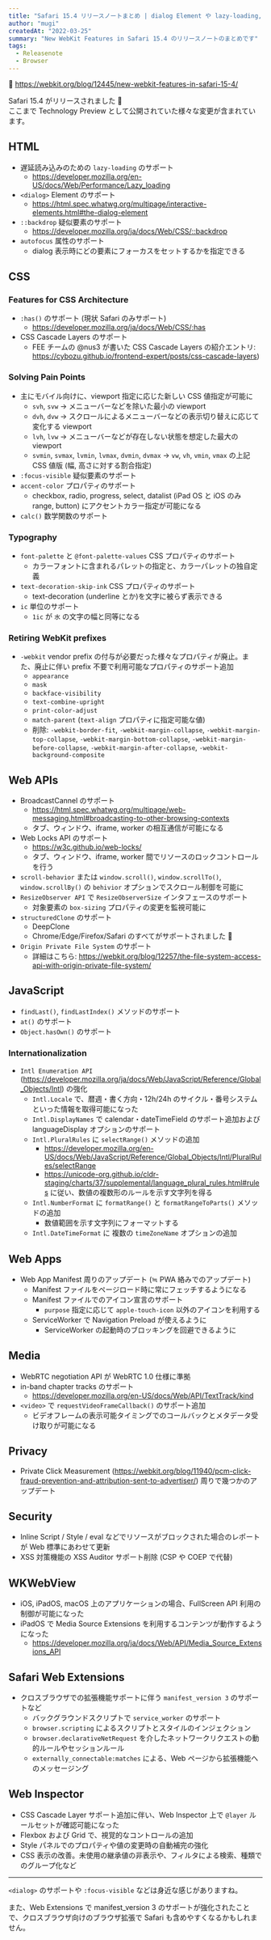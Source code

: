 ```yaml
---
title: "Safari 15.4 リリースノートまとめ | dialog Element や lazy-loading, CSS Cascade Layers サポートなど"
author: "mugi"
createdAt: "2022-03-25"
summary: "New WebKit Features in Safari 15.4 のリリースノートのまとめです"
tags:
  - Releasenote
  - Browser
---
```


🔗 https://webkit.org/blog/12445/new-webkit-features-in-safari-15-4/

Safari 15.4 がリリースされました 🎉  
ここまで Technology Preview として公開されていた様々な変更が含まれています。

## HTML

- 遅延読み込みのための `lazy-loading` のサポート
  - https://developer.mozilla.org/en-US/docs/Web/Performance/Lazy_loading
- `<dialog>` Element のサポート  
  - https://html.spec.whatwg.org/multipage/interactive-elements.html#the-dialog-element
- `::backdrop` 疑似要素のサポート  
  - https://developer.mozilla.org/ja/docs/Web/CSS/::backdrop
- `autofocus` 属性のサポート  
  - dialog 表示時にどの要素にフォーカスをセットするかを指定できる

## CSS

### Features for CSS Architecture

- `:has()` のサポート (現状 Safari のみサポート)
  - https://developer.mozilla.org/ja/docs/Web/CSS/:has
- CSS Cascade Layers のサポート
  - FEE チームの @nus3 が書いた CSS Cascade Layers の紹介エントリ: https://cybozu.github.io/frontend-expert/posts/css-cascade-layers)

### Solving Pain Points

- 主にモバイル向けに、viewport 指定に応じた新しい CSS 値指定が可能に
  - `svh`, `svw` → メニューバーなどを除いた最小の viewport
  - `dvh`, `dvw` → スクロールによるメニューバーなどの表示切り替えに応じて変化する viewport
  - `lvh`, `lvw` → メニューバーなどが存在しない状態を想定した最大の viewport
  - `svmin`, `svmax`, `lvmin`, `lvmax`, `dvmin`, `dvmax` → `vw`, `vh`, `vmin`, `vmax` の上記 CSS 値版 (幅, 高さに対する割合指定)
- `:focus-visible` 疑似要素のサポート
- `accent-color` プロパティのサポート
  - checkbox, radio, progress, select, datalist (iPad OS と iOS のみ range, button) にアクセントカラー指定が可能になる
- `calc()` 数学関数のサポート

### Typography

- `font-palette` と `@font-palette-values` CSS プロパティのサポート
  - カラーフォントに含まれるパレットの指定と、カラーパレットの独自定義
- `text-decoration-skip-ink` CSS プロパティのサポート
  - text-decoration (underline とか)を文字に被らず表示できる
- `ic` 単位のサポート
  - `1ic` が `水` の文字の幅と同等になる

### Retiring WebKit prefixes

- `-webkit` vendor prefix の付与が必要だった様々なプロパティが廃止。また、廃止に伴い prefix 不要で利用可能なプロパティのサポート追加
  - `appearance`
  - `mask`
  - `backface-visibility`
  - `text-combine-upright`
  - `print-color-adjust`
  - `match-parent` (`text-align` プロパティに指定可能な値)
  - 削除: `-webkit-border-fit`, `-webkit-margin-collapse`, `-webkit-margin-top-collapse`, `-webkit-margin-bottom-collapse`, `-webkit-margin-before-collapse`, `-webkit-margin-after-collapse`, `-webkit-background-composite`

## Web APIs

- BroadcastCannel のサポート
  - https://html.spec.whatwg.org/multipage/web-messaging.html#broadcasting-to-other-browsing-contexts
  - タブ、ウィンドウ、iframe, worker の相互通信が可能になる
- Web Locks API のサポート
  - https://w3c.github.io/web-locks/
  - タブ、ウィンドウ、iframe, worker 間でリソースのロックコントロールを行う
- `scroll-behavior` または `window.scroll()`, `window.scrollTo()`, `window.scrollBy()` の `behivior` オプションでスクロール制御を可能に
- `ResizeObserver API` で `ResizeObserverSize` インタフェースのサポート
  - 対象要素の `box-sizing` プロパティの変更を監視可能に
- `structuredClone` のサポート
  - DeepClone
  - Chrome/Edge/Firefox/Safari のすべてがサポートされました 🎉
- `Origin Private File System` のサポート
  - 詳細はこちら: https://webkit.org/blog/12257/the-file-system-access-api-with-origin-private-file-system/

## JavaScript

- `findLast()`, `findLastIndex()` メソッドのサポート
- `at()` のサポート
- `Object.hasOwn()` のサポート

### Internationalization

- `Intl Enumeration API` (https://developer.mozilla.org/ja/docs/Web/JavaScript/Reference/Global_Objects/Intl) の強化
  - `Intl.Locale` で、暦週・書く方向・12h/24h のサイクル・番号システムといった情報を取得可能になった
  - `Intl.DisplayNames` で calendar・dateTimeField のサポート追加および languageDisplay オプションのサポート
  - `Intl.PluralRules` に `selectRange()` メソッドの追加
    - https://developer.mozilla.org/en-US/docs/Web/JavaScript/Reference/Global_Objects/Intl/PluralRules/selectRange
    - https://unicode-org.github.io/cldr-staging/charts/37/supplemental/language_plural_rules.html#rules に従い、数値の複数形のルールを示す文字列を得る
  - `Intl.NumberFormat` に `formatRange()` と `formatRangeToParts()` メソッドの追加
    - 数値範囲を示す文字列にフォーマットする
  - `Intl.DateTimeFormat` に 複数の `timeZoneName` オプションの追加

## Web Apps

- Web App Manifest 周りのアップデート (≒ PWA 絡みでのアップデート)
  - Manifest ファイルをページロード時に常にフェッチするようになる
  - Manifest ファイルでのアイコン宣言のサポート
    - `purpose` 指定に応じて `apple-touch-icon` 以外のアイコンを利用する
  - ServiceWorker で Navigation Preload が使えるように
    - ServiceWorker の起動時のブロッキングを回避できるように

## Media

- WebRTC negotiation API が WebRTC 1.0 仕様に準拠
- in-band chapter tracks のサポート
  - https://developer.mozilla.org/en-US/docs/Web/API/TextTrack/kind
- `<video>` で `requestVideoFrameCallback()` のサポート追加
  - ビデオフレームの表示可能タイミングでのコールバックとメタデータ受け取りが可能になる

## Privacy

- Private Click Measurement (https://webkit.org/blog/11940/pcm-click-fraud-prevention-and-attribution-sent-to-advertiser/) 周りで幾つかのアップデート

## Security

- Inline Script / Style / eval などでリソースがブロックされた場合のレポートが Web 標準にあわせて更新
- XSS 対策機能の XSS Auditor サポート削除 (CSP や COEP で代替)

## WKWebView

- iOS, iPadOS, macOS 上のアプリケーションの場合、FullScreen API 利用の制御が可能になった
- iPadOS で Media Source Extensions を利用するコンテンツが動作するようになった
  - https://developer.mozilla.org/ja/docs/Web/API/Media_Source_Extensions_API

## Safari Web Extensions

- クロスブラウザでの拡張機能サポートに伴う `manifest_version 3` のサポートなど
  - バックグラウンドスクリプトで `service_worker` のサポート
  - `browser.scripting` によるスクリプトとスタイルのインジェクション
  - `browser.declarativeNetRequest` を介したネットワークリクエストの動的ルールやセッションルール
  - `externally_connectable:matches` による、Web ページから拡張機能へのメッセージング

## Web Inspector

- CSS Cascade Layer サポート追加に伴い、Web Inspector 上で `@layer` ルールセットが確認可能になった
- Flexbox および Grid で、視覚的なコントロールの追加
- Style パネルでのプロパティや値の変更時の自動補完の強化
- CSS 表示の改善。未使用の継承値の非表示や、フィルタによる検索、種類でのグループ化など

---

`<dialog>` のサポートや `:focus-visible` などは身近な感じがありますね。

また、Web Extensions で manifest_version 3 のサポートが強化されたことで、クロスブラウザ向けのブラウザ拡張で Safari も含めやすくなるかもしれません。
